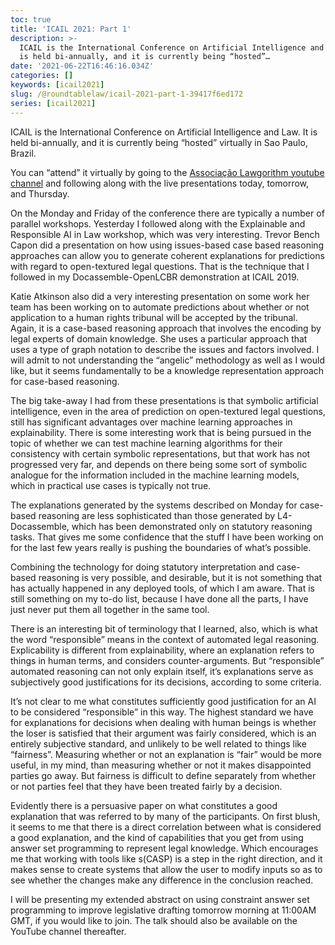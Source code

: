 ```yaml
---
toc: true
title: 'ICAIL 2021: Part 1'
description: >-
  ICAIL is the International Conference on Artificial Intelligence and Law. It
  is held bi-annually, and it is currently being “hosted”…
date: '2021-06-22T16:46:16.034Z'
categories: []
keywords: [icail2021]
slug: /@roundtablelaw/icail-2021-part-1-39417f6ed172
series: [icail2021]
---
```


ICAIL is the International Conference on Artificial Intelligence and Law. It is held bi-annually, and it is currently being “hosted” virtually in Sao Paulo, Brazil.

You can “attend” it virtually by going to the [Associação Lawgorithm youtube channel](https://www.youtube.com/channel/UC6R5LXUQUxGgdfnepLIGcDQ) and following along with the live presentations today, tomorrow, and Thursday.

On the Monday and Friday of the conference there are typically a number of parallel workshops. Yesterday I followed along with the Explainable and Responsible AI in Law workshop, which was very interesting. Trevor Bench Capon did a presentation on how using issues-based case based reasoning approaches can allow you to generate coherent explanations for predictions with regard to open-textured legal questions. That is the technique that I followed in my Docassemble-OpenLCBR demonstration at ICAIL 2019.

Katie Atkinson also did a very interesting presentation on some work her team has been working on to automate predictions about whether or not application to a human rights tribunal will be accepted by the tribunal. Again, it is a case-based reasoning approach that involves the encoding by legal experts of domain knowledge. She uses a particular approach that uses a type of graph notation to describe the issues and factors involved. I will admit to not understanding the “angelic” methodology as well as I would like, but it seems fundamentally to be a knowledge representation approach for case-based reasoning.

The big take-away I had from these presentations is that symbolic artificial intelligence, even in the area of prediction on open-textured legal questions, still has significant advantages over machine learning approaches in explainability. There is some interesting work that is being pursued in the topic of whether we can test machine learning algorithms for their consistency with certain symbolic representations, but that work has not progressed very far, and depends on there being some sort of symbolic analogue for the information included in the machine learning models, which in practical use cases is typically not true.

The explanations generated by the systems described on Monday for case-based reasoning are less sophisticated than those generated by L4-Docassemble, which has been demonstrated only on statutory reasoning tasks. That gives me some confidence that the stuff I have been working on for the last few years really is pushing the boundaries of what’s possible.

Combining the technology for doing statutory interpretation and case-based reasoning is very possible, and desirable, but it is not something that has actually happened in any deployed tools, of which I am aware. That is still something on my to-do list, because I have done all the parts, I have just never put them all together in the same tool.

There is an interesting bit of terminology that I learned, also, which is what the word “responsible” means in the context of automated legal reasoning. Explicability is different from explainability, where an explanation refers to things in human terms, and considers counter-arguments. But “responsible” automated reasoning can not only explain itself, it’s explanations serve as subjectively good justifications for its decisions, according to some criteria.

It’s not clear to me what constitutes sufficiently good justification for an AI to be considered “responsible” in this way. The highest standard we have for explanations for decisions when dealing with human beings is whether the loser is satisfied that their argument was fairly considered, which is an entirely subjective standard, and unlikely to be well related to things like “fairness”. Measuring whether or not an explanation is “fair” would be more useful, in my mind, than measuring whether or not it makes disappointed parties go away. But fairness is difficult to define separately from whether or not parties feel that they have been treated fairly by a decision.

Evidently there is a persuasive paper on what constitutes a good explanation that was referred to by many of the participants. On first blush, it seems to me that there is a direct correlation between what is considered a good explanation, and the kind of capabilities that you get from using answer set programming to represent legal knowledge. Which encourages me that working with tools like s(CASP) is a step in the right direction, and it makes sense to create systems that allow the user to modify inputs so as to see whether the changes make any difference in the conclusion reached.

I will be presenting my extended abstract on using constraint answer set programming to improve legislative drafting tomorrow morning at 11:00AM GMT, if you would like to join. The talk should also be available on the YouTube channel thereafter.